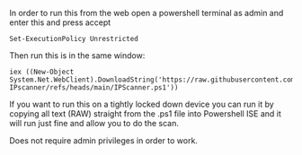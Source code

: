 In order to run this from the web open a powershell terminal as admin and enter this and press accept
```
Set-ExecutionPolicy Unrestricted
```

Then run this is in the same window:
```
iex ((New-Object System.Net.WebClient).DownloadString('https://raw.githubusercontent.com/alerion921/PS-IPscanner/refs/heads/main/IPScanner.ps1'))
```

If you want to run this on a tightly locked down device you can run it by copying all text (RAW) straight from the .ps1 file into Powershell ISE and it will run just fine and allow you to do the scan. 

Does not require admin privileges in order to work.
